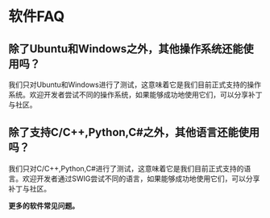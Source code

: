# 软件FAQ

## 除了Ubuntu和Windows之外，其他操作系统还能使用吗？

我们只对Ubuntu和Windows进行了测试，这意味着它是我们目前正式支持的操作系统。欢迎开发者尝试不同的操作系统，如果能够成功地使用它们，可以分享补丁与社区。

## 除了支持C/C++,Python,C#之外，其他语言还能使用吗？
我们只对C/C++,Python,C#进行了测试，这意味着它是我们目前正式支持的语言。欢迎开发者通过SWIG尝试不同的语言，如果能够成功地使用它们，可以分享补丁与社区。

**更多的软件常见问题。**
